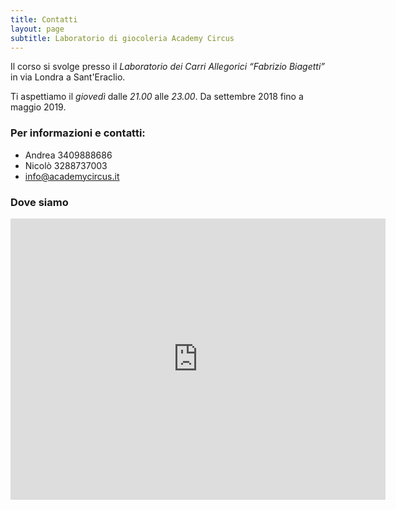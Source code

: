 ```yaml
---
title: Contatti
layout: page
subtitle: Laboratorio di giocoleria Academy Circus
---
```


Il corso si svolge presso il *Laboratorio dei Carri Allegorici “Fabrizio Biagetti”* in via Londra a Sant'Eraclio.

Ti aspettiamo il *giovedì* dalle *21.00* alle *23.00*. Da settembre 2018 fino a maggio 2019.


### Per informazioni e contatti:

- Andrea 3409888686
- Nicolò 3288737003
- info@academycircus.it

### Dove siamo
<iframe src="https://www.google.com/maps/embed?pb=!1m17!1m11!1m3!1d1803.0720407772496!2d12.730748820665651!3d42.93106205700941!2m2!1f0!2f0!3m2!1i1024!2i768!4f13.1!3m3!1m2!1s0x132e861b9c24a5db%3A0xb1db653e68db3634!2sCarnevale+dei+Ragazzi+S.Eraclio!5e1!3m2!1sit!2sit!4v1553268479281" width="600" height="450" frameborder="0" style="border:0" allowfullscreen></iframe>
